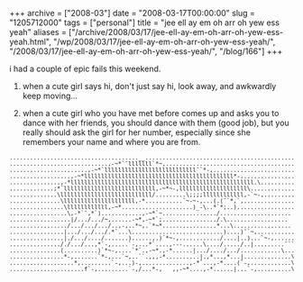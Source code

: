+++
archive = ["2008-03"]
date = "2008-03-17T00:00:00"
slug = "1205712000"
tags = ["personal"]
title = "jee ell ay em oh arr oh yew ess yeah"
aliases = ["/archive/2008/03/17/jee-ell-ay-em-oh-arr-oh-yew-ess-yeah.html", "/wp/2008/03/17/jee-ell-ay-em-oh-arr-oh-yew-ess-yeah/", "/2008/03/17/jee-ell-ay-em-oh-arr-oh-yew-ess-yeah/", "/blog/166"]
+++

i had a couple of epic fails this weekend.

1) when a cute girl says hi, don't just say hi, look away, and awkwardly
keep moving...

2) when a cute girl who you have met before comes up and asks you to dance
with her friends, you should dance with them (good job), but you really
should ask the girl for her number, especially since she remembers your
name and where you are from.

<pre style="font-size: 10px">
......................................__................................................ 
.............................,-~*`¯lllllll`*~,.......................................... 
.......................,-~*`lllllllllllllllllllllllllll¯`*-,.................................... 
..................,-~*llllllllllllllllllllllllllllllllllllllllllll*-,.................................. 
...............,-*llllllllllllllllllllllllllllllllllllllllllllllllllllll.\.......................... ....... 
.............;*`lllllllllllllllllllllllllll,-~*~-,llllllllllllllllllll\................................ 
..............\lllllllllllllllllllllllllll/.........\;;;;llllllllllll,-`~-,......................... .. 
...............\lllllllllllllllllllll,-*...........`~-~-,...(.(¯`*,`,.......................... 
................\llllllllllll,-~*.....................)_-\..*`*;..).......................... 
.................\,-*`¯,*`)............,-~*`~................/..................... 
..................|/.../.../~,......-~*,-~*`;................/.\.................. 
................./.../.../.../..,-,..*~,.`*~*................*...\................. 
................|.../.../.../.*`...\...........................)....)¯`~,.................. 
................|./.../..../.......)......,.)`*~-,............/....|..)...`~-,............. 
..............././.../...,*`-,.....`-,...*`....,---......\..../...../..|.........¯```*~-,,,, 
...............(..........)`*~-,....`*`.,-~*.,-*......|.../..../.../............\........ 
................*-,.......`*-,...`~,..``.,,,-*..........|.,*...,*...|..............\........ 
...................*,.........`-,...)-,..............,-*`...,-*....(`-,............\....... 
......................f`-,.........`-,/...*-,___,,-~*....,-*......|...`-,..........\........  
</pre>
